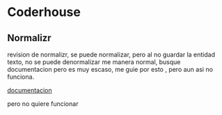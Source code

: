 # Coderhouse
## Normalizr  

revision de normalizr, se puede normalizar, pero al no guardar la entidad texto, no se puede denormalizar me manera normal, busque documentacion pero es muy escaso, me guie por esto , pero aun asi no funciona.

[documentacion](https://github.com/paularmstrong/normalizr/blob/master/docs/api.md#objectdefinition)

pero no quiere funcionar

